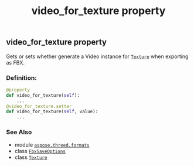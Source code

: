 ﻿---
title: video_for_texture property
second_title: Aspose.3D for Python via .NET API References
description: 
type: docs
weight: 150
url: /python-net/aspose.threed.formats/fbxsaveoptions/video_for_texture/
is_root: false
---

## video_for_texture property


Gets or sets whether generate a Video instance for [`Texture`](/3d/python-net/aspose.threed.shading/texture) when exporting as FBX.
### Definition:
```python
@property
def video_for_texture(self):
    ...
@video_for_texture.setter
def video_for_texture(self, value):
    ...
```

### See Also
* module [`aspose.threed.formats`](../../)
* class [`FbxSaveOptions`](/3d/python-net/aspose.threed.formats/fbxsaveoptions)
* class [`Texture`](/3d/python-net/aspose.threed.shading/texture)
